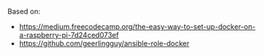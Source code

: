 Based on:
* https://medium.freecodecamp.org/the-easy-way-to-set-up-docker-on-a-raspberry-pi-7d24ced073ef
* https://github.com/geerlingguy/ansible-role-docker
